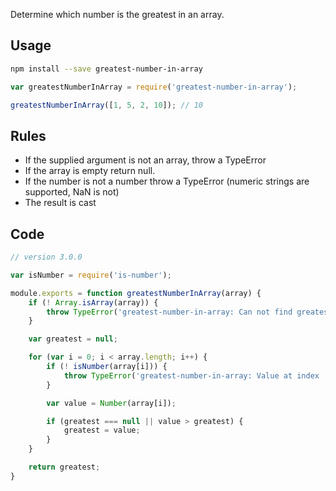 Determine which number is the greatest in an array.

Usage
-----

```bash
npm install --save greatest-number-in-array
```

```javascript
var greatestNumberInArray = require('greatest-number-in-array');

greatestNumberInArray([1, 5, 2, 10]); // 10
```

Rules
-----

* If the supplied argument is not an array, throw a TypeError
* If the array is empty return null.
* If the number is not a number throw a TypeError (numeric strings are supported, NaN is not)
* The result is cast

Code
----

```javascript
// version 3.0.0

var isNumber = require('is-number');

module.exports = function greatestNumberInArray(array) {
    if (! Array.isArray(array)) {
        throw TypeError('greatest-number-in-array: Can not find greatest number in non array');
    }

    var greatest = null;

    for (var i = 0; i < array.length; i++) {
        if (! isNumber(array[i])) {
            throw TypeError('greatest-number-in-array: Value at index ' + i + ' is not a number');
        }

        var value = Number(array[i]);

        if (greatest === null || value > greatest) {
            greatest = value;
        }
    }

    return greatest;
}
```
